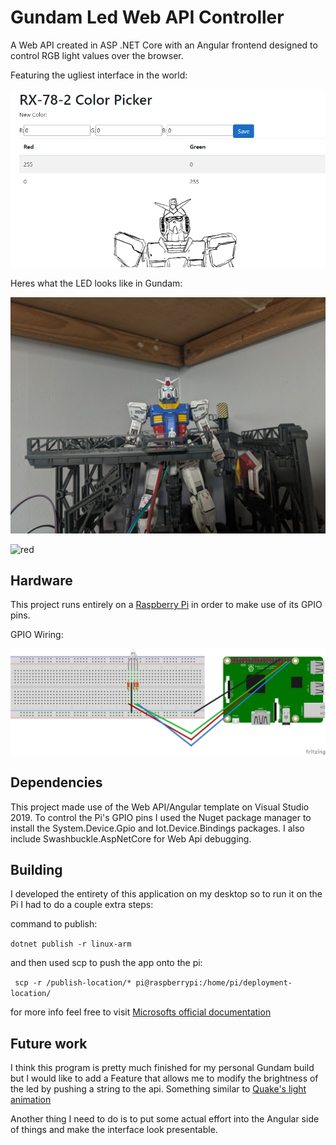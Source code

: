 # Gundam Led Web API Controller

A Web API created in ASP .NET Core with an Angular frontend designed to control RGB light values over the browser.

Featuring the ugliest interface in the world:

![interface](/images/interface.png)

Heres what the LED looks like in Gundam:

![white](/images/white.png)

![red](/images/red.png)

## Hardware
This project runs entirely on a [Raspberry Pi](https://www.raspberrypi.org/) in order to make use of its GPIO pins.

GPIO Wiring:

![fritzing](/images/fritzingsketch.png)

## Dependencies
This project made use of the Web API/Angular template on Visual Studio 2019.
To control the Pi's GPIO pins I used the Nuget package manager to install the System.Device.Gpio and Iot.Device.Bindings packages. I also include Swashbuckle.AspNetCore for Web Api debugging.

## Building
I developed the entirety of this application on my desktop so to run it on the Pi I had to do a couple extra steps:

command to publish:

 ```dotnet publish -r linux-arm ```

and then used scp to push the app onto the pi:

``` scp -r /publish-location/* pi@raspberrypi:/home/pi/deployment-location/```

for more info feel free to visit [Microsofts official documentation](https://docs.microsoft.com/en-us/dotnet/iot/deployment)

## Future work
I think this program is pretty much finished for my personal Gundam build but I would like to add a Feature that allows me to modify the brightness of the led by pushing a string to the api. Something similar to [Quake's light animation](https://github.com/id-Software/Quake/blob/bf4ac424ce754894ac8f1dae6a3981954bc9852d/qw-qc/world.qc#L328-L372)

Another thing I need to do is to put some actual effort into the Angular side of things and make the interface look presentable.